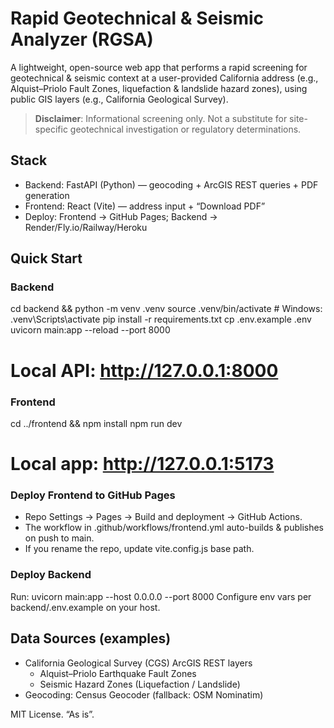 # Rapid Geotechnical & Seismic Analyzer (RGSA)

A lightweight, open-source web app that performs a rapid screening for geotechnical & seismic context at a user-provided California address (e.g., Alquist–Priolo Fault Zones, liquefaction & landslide hazard zones), using public GIS layers (e.g., California Geological Survey).

> **Disclaimer**: Informational screening only. Not a substitute for site-specific geotechnical investigation or regulatory determinations.

## Stack
- Backend: FastAPI (Python) — geocoding + ArcGIS REST queries + PDF generation
- Frontend: React (Vite) — address input + “Download PDF”
- Deploy: Frontend → GitHub Pages; Backend → Render/Fly.io/Railway/Heroku

## Quick Start
### Backend
cd backend && python -m venv .venv
source .venv/bin/activate  # Windows: .venv\Scripts\activate
pip install -r requirements.txt
cp .env.example .env
uvicorn main:app --reload --port 8000
# Local API: http://127.0.0.1:8000

### Frontend
cd ../frontend && npm install
npm run dev
# Local app: http://127.0.0.1:5173

### Deploy Frontend to GitHub Pages
- Repo Settings → Pages → Build and deployment → GitHub Actions.
- The workflow in .github/workflows/frontend.yml auto-builds & publishes on push to main.
- If you rename the repo, update vite.config.js base path.

### Deploy Backend
Run: uvicorn main:app --host 0.0.0.0 --port 8000
Configure env vars per backend/.env.example on your host.

## Data Sources (examples)
- California Geological Survey (CGS) ArcGIS REST layers
  - Alquist–Priolo Earthquake Fault Zones
  - Seismic Hazard Zones (Liquefaction / Landslide)
- Geocoding: Census Geocoder (fallback: OSM Nominatim)

MIT License. “As is”.

